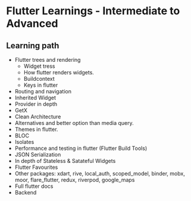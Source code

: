 # Flutter Learnings - Intermediate to Advanced

## Learning path

- Flutter trees and rendering
  - Widget tress
  - How flutter renders widgets.
  - Buildcontext
  - Keys in flutter
- Routing and navigation
- Inherited Widget
- Provider in depth
- GetX
- Clean Architecture
- Alternatives and better option than media query.
- Themes in flutter.
- BLOC
- Isolates
- Performance and testing in flutter (Flutter Build Tools)
- JSON Serialization
- In depth of Stateless & Satateful Widgets
- Flutter Favourites
- Other packages: xdart, rive, local_auth, scoped_model, binder, mobx, moor, flare_flutter, redux, riverpod, google_maps
- Full flutter docs
- Backend
